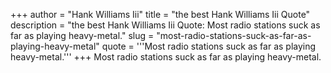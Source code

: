 +++
author = "Hank Williams Iii"
title = "the best Hank Williams Iii Quote"
description = "the best Hank Williams Iii Quote: Most radio stations suck as far as playing heavy-metal."
slug = "most-radio-stations-suck-as-far-as-playing-heavy-metal"
quote = '''Most radio stations suck as far as playing heavy-metal.'''
+++
Most radio stations suck as far as playing heavy-metal.
